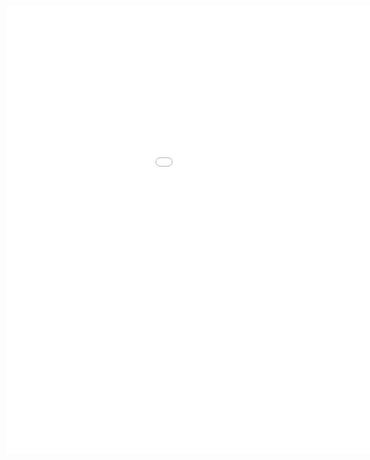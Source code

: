 <HTML>
  <body>
    <embed src="BECSMajorReport.pdf" width="1200px" height="900px" />
  </body>
</HTML>
